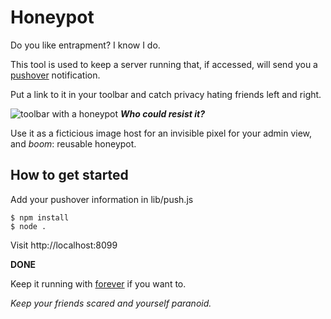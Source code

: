 # Honeypot #
Do you like entrapment? I know I do. 

This tool is used to keep a server running that, if accessed, will send you a [pushover](https://pushover.net) notification.

Put a link to it in your toolbar and catch privacy hating friends left and right. 

![toolbar with a honeypot](http://i.imgur.com/Jxqataa.png "toolbar with a link to the honeypot for an unsuspecting 'friend'")
***Who could resist it?***

Use it as a ficticious image host for an invisible pixel for your admin view, and *boom*: reusable honeypot.

## How to get started ##
Add your pushover information in lib/push.js

    $ npm install
    $ node .
    
Visit http://localhost:8099 

**DONE**

Keep it running with [forever](https://github.com/nodejitsu/forever) if you want to.

*Keep your friends scared and yourself paranoid.*
